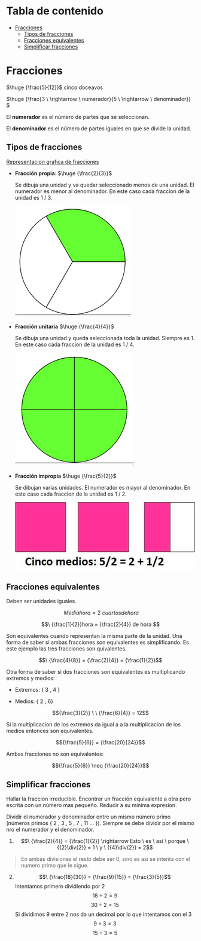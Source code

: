 # Tabla de contenido

- [Fracciones](#fracciones)
  - [Tipos de fracciones](#tipos-de-fracciones)
  - [Fracciones equivalentes](#fracciones-equivalentes)
  - [Simplificar fracciones](#simplificar-fracciones)

# Fracciones

$\huge {\frac{5}{12}}$ cinco doceavos

$\huge {\frac{3 \ \rightarrow \ numerador}{5 \ \rightarrow \ denominador}} $

El **numerador** es el número de partes que se seleccionan.

El **denominador** es el número de partes iguales en que se divide la unidad.

## Tipos de fracciones

[Representacion grafica de fracciones](https://www.geogebra.org/m/HWEGBuXF)

- **Fracción propia**: $\huge {\frac{2}{3}}$

  Se dibuja una unidad y va quedar seleccionado menos de una unidad. El numerador es menor al denominador. En este caso cada fraccion de la unidad es 1 / 3.

  ![Fraccion propia](./fracciones/propia.png)

- **Fracción unitaria** $\huge {\frac{4}{4}}$

  Se dibuja una unidad y queda seleccionada toda la unidad. Siempre es 1. En este caso cada fraccion de la unidad es 1 / 4.

  ![Fraccion unitaria](./fracciones/unitaria.png)

- **Fracción impropia** $\huge {\frac{5}{2}}$

  Se dibujan varias unidades. El numerador es mayor al denominador. En este caso cada fraccion de la unidad es 1 / 2.

  ![Fraccion impropia](./fracciones/impropia.jpg)

## Fracciones equivalentes

Deben ser unidades iguales.

$$\ Media hora = 2 \ cuartos de hora$$

$$\ {\frac{1}{2}}hora = {\frac{2}{4}} de hora $$

Son equivalentes cuando representan la misma parte de la unidad. Una forma de saber si ambas fracciones son equivalentes es simplificando. Es este ejemplo las tres fracciones son quivalentes.

$$\ {\frac{4}{8}} = {\frac{2}{4}} = {\frac{1}{2}}$$

Otra forma de saber si dos fracciones son equivalentes es multiplicando extremos y medios:

- Extremos: { 3 , 4 }

- Medios: { 2 , 6}

$${\frac{3}{2}} \ \ {\frac{6}{4}} = 12$$

Si la multiplicacion de los extremos da igual a a la multiplicacion de los medios entonces son equivalentes.

$${\frac{5}{6}} = {\frac{20}{24}}$$

Ambas fracciones no son equivalentes:

$${\frac{5}{6}}	\neq {\frac{20}{24}}$$

## Simplificar fracciones

Hallar la fraccion irreducible. Encontrar un fracción equivalente a otra pero escrita con un número mas pequeño. Reducir a su mínima expresion.

Dividir el numerador y denominador entre un mismo número primo (números primos { 2 , 3 , 5 , 7 , 11 ... }). Siempre se debe dividir por el mismo nro el numerador y el denominador.

1. $$\ {\frac{2}{4}} = {\frac{1}{2}} \rightarrow Esto \ es \ asi \ porque \ {{2}\div{2}} = 1 \ y \ {{4}\div{2}} = 2$$

> En ambas divisiones el resto debe ser 0, sino es asi se intenta con el numero primo que le sigue.

2. $$\ {\frac{18}{30}} = {\frac{9}{15}} = {\frac{3}{5}}$$
   Intentamos primero dividiendo por 2
   $$18\div2 = 9$$
   $$30\div2 = 15$$
   Si dividimos 9 entre 2 nos da un decimal por lo que intentamos con el 3
   $$9\div3 = 3$$
   $$15\div3 = 5$$
